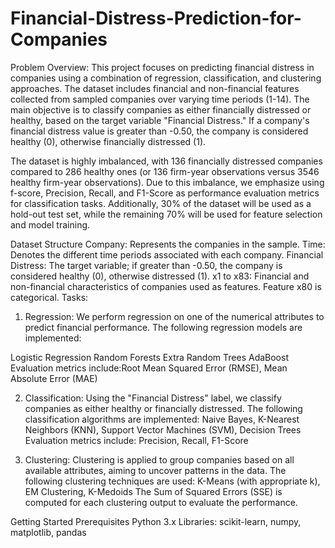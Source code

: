 # Financial-Distress-Prediction-for-Companies
Problem Overview: 
This project focuses on predicting financial distress in companies using a combination of regression, classification, and clustering approaches. The dataset includes financial and non-financial features collected from sampled companies over varying time periods (1-14). The main objective is to classify companies as either financially distressed or healthy, based on the target variable "Financial Distress." If a company's financial distress value is greater than -0.50, the company is considered healthy (0), otherwise financially distressed (1).

The dataset is highly imbalanced, with 136 financially distressed companies compared to 286 healthy ones (or 136 firm-year observations versus 3546 healthy firm-year observations). Due to this imbalance, we emphasize using f-score, Precision, Recall, and F1-Score as performance evaluation metrics for classification tasks. Additionally, 30% of the dataset will be used as a hold-out test set, while the remaining 70% will be used for feature selection and model training.

Dataset Structure
Company: Represents the companies in the sample.
Time: Denotes the different time periods associated with each company.
Financial Distress: The target variable; if greater than -0.50, the company is considered healthy (0), otherwise distressed (1).
x1 to x83: Financial and non-financial characteristics of companies used as features. Feature x80 is categorical.
Tasks:
1. Regression:
We perform regression on one of the numerical attributes to predict financial performance. The following regression models are implemented:

Logistic Regression
Random Forests
Extra Random Trees
AdaBoost
Evaluation metrics include:Root Mean Squared Error (RMSE), Mean Absolute Error (MAE)

2. Classification:
Using the "Financial Distress" label, we classify companies as either healthy or financially distressed. The following classification algorithms are implemented:
Naive Bayes,
K-Nearest Neighbors (KNN),
Support Vector Machines (SVM),
Decision Trees
Evaluation metrics include: Precision, Recall, F1-Score

3. Clustering:
Clustering is applied to group companies based on all available attributes, aiming to uncover patterns in the data. The following clustering techniques are used:
K-Means (with appropriate k),
EM Clustering,
K-Medoids
The Sum of Squared Errors (SSE) is computed for each clustering output to evaluate the performance.

Getting Started
Prerequisites
Python 3.x
Libraries: scikit-learn, numpy, matplotlib, pandas
